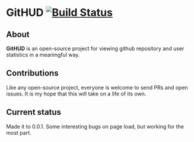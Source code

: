 # GitHUD [![Build Status](https://travis-ci.org/jhendley25/GitHUD.png?branch=master)](https://travis-ci.org/jhendley25/GitHUD)

## About

**GitHUD** is  an open-source project for viewing github repository and user statistics in a meaningful way.  

## Contributions

Like any open-source project, everyone is welcome to send PRs and open issues.  It is my hope that this will take on a life of its own.
 

## Current status

Made it to 0.0.1.  Some interesting bugs on page load, but working for the most part.
